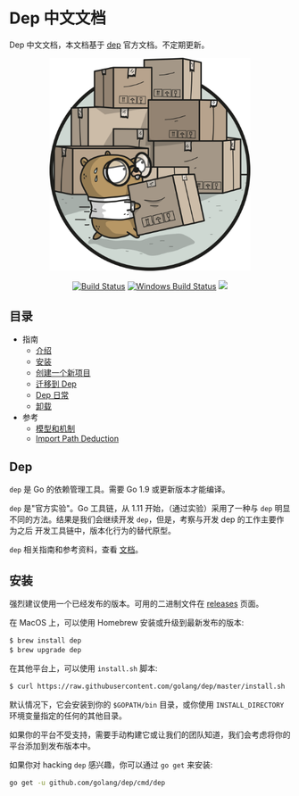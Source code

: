 # Dep 中文文档
Dep 中文文档，本文档基于 [dep](https://golang.github.io/dep/) 官方文档。不定期更新。


<p align="center"><img src="docs/images/DigbyShadows.png" width="360"></p>
<p align="center">
  <a href="https://travis-ci.org/golang/dep"><img src="https://travis-ci.org/golang/dep.svg?branch=master" alt="Build Status"></a>
  <a href="https://ci.appveyor.com/project/golang/dep"><img src="https://ci.appveyor.com/api/projects/status/github/golang/dep?svg=true&branch=master&passingText=Windows%20-%20OK&failingText=Windows%20-%20failed&pendingText=Windows%20-%20pending" alt="Windows Build Status"></a>
  <a href="https://goreportcard.com/report/github.com/golang/dep"><img src="https://goreportcard.com/badge/github.com/golang/dep" /></a>
</p>

## 目录
- 指南
  - [介绍](./docs/guides/introduction.md)
  - [安装](./docs/guides/installation.md)
  - [创建一个新项目](./docs/guides/new_project.md)
  - [迁移到 Dep](./docs/guides/migrating.md)
  - [Dep 日常](./docs/guides/daily_dep.md)
  - [卸载](./docs/guides/uninstalling.md)
- 参考
  - [模型和机制](docs/references/ensure_mechanics.md)
  - [Import Path Deduction](./docs/references/deduction.md)

## Dep

`dep` 是 Go 的依赖管理工具。需要 Go 1.9 或更新版本才能编译。

`dep` 是"官方实验"。Go 工具链，从 1.11 开始，（通过实验）采用了一种与 `dep` 明显不同的方法。结果是我们会继续开发 `dep`，但是，考察与开发 dep 的工作主要作为之后
开发工具链中，版本化行为的替代原型。

`dep` 相关指南和参考资料，查看 [文档](https://golang.github.io/dep)。

## 安装

强烈建议使用一个已经发布的版本。可用的二进制文件在 [releases](https://github.com/golang/dep/releases) 页面。

在 MacOS 上，可以使用 Homebrew 安装或升级到最新发布的版本:

```sh
$ brew install dep
$ brew upgrade dep
```

在其他平台上，可以使用 `install.sh` 脚本:

```sh
$ curl https://raw.githubusercontent.com/golang/dep/master/install.sh | sh
```

默认情况下，它会安装到你的 `$GOPATH/bin` 目录，或你使用 `INSTALL_DIRECTORY` 环境变量指定的任何的其他目录。

如果你的平台不受支持，需要手动构建它或让我们的团队知道，我们会考虑将你的平台添加到发布版本中。

如果你对 hacking `dep` 感兴趣，你可以通过 `go get` 来安装:

```sh
go get -u github.com/golang/dep/cmd/dep
```